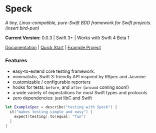 Speck
========

_A tiny, Linux-compatible, pure-Swift BDD framework for Swift projects.
(insert bird-pun)_

**Current Version:** 0.0.3 | Swift 3+ | Works with Swift 4 Beta 1

[Documentation](/Docs/00-main.md) | [Quick Start](/Docs/02-running.md) | [Example Project](https://github.com/bppr/Speck.Example)

### Features
* easy-to-extend core testing framework.
* minimalistic, Swift 3-friendly API inspired by RSpec and Jasmine
* customizable / configurable reporters
* hooks for tests: `before`, and `after` (`around` coming soon!)
* a wide variety of expectations for most Swift types and protocols
* zero dependencies: just libC and Swift

```swift
let ExampleSpec = describe("testing with Speck") {
  it("makes testing simple and easy") {
    expect(testing).to(equal: "fun")
  }
}
```
